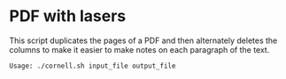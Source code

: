 # PDF with lasers
This script duplicates the pages of a PDF and then alternately deletes the columns to make it easier to make notes on each paragraph of the text.

```
Usage: ./cornell.sh input_file output_file
```
